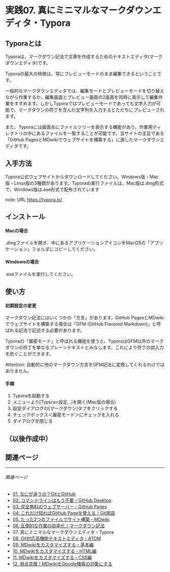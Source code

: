 # 実践07. 真にミニマルなマークダウンエディタ・Typora

## Typoraとは

Typoraは、マークダウン記法で文章を作成するためのテキストエディタ(マークダウンエディタ)です。

Typoraの最大の特徴は、常にプレビューモードのまま編集できるということです。

一般的なマークダウンエディタでは、編集モードとプレビューモードを切り替えながら作業するか、編集画面とプレビュー画面の2画面を同時に表示して編集作業をすすめます。しかしTyporaではプレビューモードであっても文字入力が可能で、マークダウンの符丁を含んだ文字列を入力するとただちにプレビューされます。

また、Typoraには画面左にファイルツリーを表示する機能があり、作業用ディレクトリの中にあるファイルを一覧することが可能です。当サイトの主旨である「GitHub PagesとMDwikiでウェブサイトを構築する」に適したマークダウンエディタです。

## 入手方法

Typora公式ウェブサイトからダウンロードしてください。Windows版・Mac版・Linux版の3種類があります。Typoraの実行ファイルは、Mac版は.dmg形式で、Windows版は.exe形式で配布されています

note: URL https://typora.io/

## インストール

#### Macの場合

.dmgファイルを開き、中にあるアプリケーションアイコンをMacOSの「アプリケーション」フォルダにコピーしてください。

#### Windowsの場合

.exeファイルを実行してください。

## 使い方

#### 初期設定の変更

マークダウン記法にはいくつかの「方言」があります。GitHub PagesとMDwikiでウェブサイトを構築する場合は「GFM (GitHub Flavored Markdown)」と呼ばれる記法で記述する必要があります。

Typoraの「厳密モード」と呼ばれる機能を使うと、TyporaはGFM以外のマークダウンの符丁を単なるプレーンテキストとみなします。これにより符丁の誤入力を防ぐことができます。

Attention: 自動的に他のマークダウン方言をGFM記法に変換してくれるわけではありません。

#### 手順

1. Typoraを起動する
1. メニューより[Typora>設定…]を開く(Mac版の場合)
1. 設定ダイアログの[マークダウン]タブをクリックする
1. チェックボックス＜厳密モード＞にチェックを入れる
1. ダイアログを閉じる



## （以後作成中）

## 関連ページ

----

###### 関連ページ

* [01. なにが違うの？GitとGitHub](practice01.md)
* [02. コマンドラインはもう不要・GitHub Desktop](practice02.md)
* [03. 完全無料のウェブサーバー・GitHub Pages](practice03.md)
* [04. これだけ知ればGitHub Pageを使える！Git用語](practice04.md)
* [05. たった2つのファイルでサイト構築・MDwiki](practice05.md)
* [06. 圧倒的な作業の効率化！マークダウン記法](practice06.md)
* <i class="far fa-hand-point-right"></i>07. 真にミニマルなマークダウンエディタ・Typora
* [08. Git対応高機能テキストエディタ・ATOM](practice08.md)
* [09. MDwikiをカスタマイズする・基本編](practice09.md)
* [10. MDwikiをカスタマイズする・HTML編](practice10.md)
* [11. MDwikiをカスタマイズする・CSS編](practice11.md)
* [12. 弱点克服！MDwikiをGoogle検索の対象にする](practice12.md)